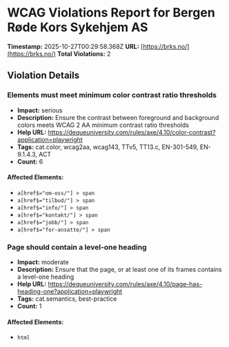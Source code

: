 # WCAG Violations Report for Bergen Røde Kors Sykehjem AS

**Timestamp:** 2025-10-27T00:29:58.368Z
**URL:** [https://brks.no/](https://brks.no/)
**Total Violations:** 2

## Violation Details

### Elements must meet minimum color contrast ratio thresholds

- **Impact:** serious
- **Description:** Ensure the contrast between foreground and background colors meets WCAG 2 AA minimum contrast ratio thresholds
- **Help URL:** https://dequeuniversity.com/rules/axe/4.10/color-contrast?application=playwright
- **Tags:** cat.color, wcag2aa, wcag143, TTv5, TT13.c, EN-301-549, EN-9.1.4.3, ACT
- **Count:** 6

#### Affected Elements:

- `a[href$="om-oss/"] > span`
- `a[href$="tilbud/"] > span`
- `a[href$="info/"] > span`
- `a[href$="kontakt/"] > span`
- `a[href$="jobb/"] > span`
- `a[href$="for-ansatte/"] > span`

### Page should contain a level-one heading

- **Impact:** moderate
- **Description:** Ensure that the page, or at least one of its frames contains a level-one heading
- **Help URL:** https://dequeuniversity.com/rules/axe/4.10/page-has-heading-one?application=playwright
- **Tags:** cat.semantics, best-practice
- **Count:** 1

#### Affected Elements:

- `html`
